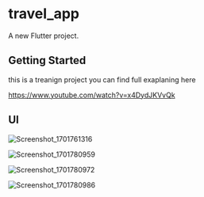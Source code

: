 # travel_app

A new Flutter project.

## Getting Started

this is a treanign project 
you can find full exaplaning here

https://www.youtube.com/watch?v=x4DydJKVvQk

## UI

![Screenshot_1701761316](https://github.com/Mahfoud-Sa/travel_app/assets/76104809/4b2ebeb9-2134-4587-8ef7-34fcd9c3f556)

![Screenshot_1701780959](https://github.com/Mahfoud-Sa/travel_app/assets/76104809/cc815caa-538c-405b-956b-aa8557682234)

![Screenshot_1701780972](https://github.com/Mahfoud-Sa/travel_app/assets/76104809/8faa5ec6-a97d-4bfd-86af-c66eeccd69e9)

![Screenshot_1701780986](https://github.com/Mahfoud-Sa/travel_app/assets/76104809/1009c397-a8bd-49d2-93f8-833ac3f5d0ac)





